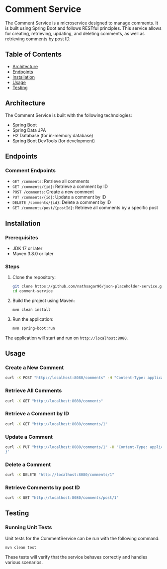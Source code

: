 # Comment Service

The Comment Service is a microservice designed to manage comments. It is built using Spring Boot and follows RESTful principles. This service allows for creating, retrieving, updating, and deleting comments, as well as retrieving comments by post ID.

## Table of Contents

- [Architecture](#architecture)
- [Endpoints](#endpoints)
- [Installation](#installation)
- [Usage](#usage)
- [Testing](#testing)

## Architecture

The Comment Service is built with the following technologies:

- Spring Boot
- Spring Data JPA
- H2 Database (for in-memory database)
- Spring Boot DevTools (for development)

## Endpoints

### Comment Endpoints

- `GET /comments`: Retrieve all comments
- `GET /comments/{id}`: Retrieve a comment by ID
- `POST /comments`: Create a new comment
- `PUT /comments/{id}`: Update a comment by ID
- `DELETE /comments/{id}`: Delete a comment by ID
- `GET /comments/post/{postId}`: Retrieve all comments by a specific post

## Installation

### Prerequisites

- JDK 17 or later
- Maven 3.8.0 or later

### Steps

1. Clone the repository:

    ```bash
    git clone https://github.com/nathsagar96/json-placeholder-service.git
    cd comment-service
    ```

2. Build the project using Maven:

    ```bash
    mvn clean install
    ```

3. Run the application:

    ```bash
    mvn spring-boot:run
    ```

The application will start and run on `http://localhost:8080`.

## Usage

### Create a New Comment

```bash
curl -X POST "http://localhost:8080/comments" -H "Content-Type: application/json" -d '{"postId": 1, "name": "John Doe", "email": "john.doe@example.com", "body": "This is a comment"}'
```

### Retrieve All Comments

```bash
curl -X GET "http://localhost:8080/comments"
```

### Retrieve a Comment by ID

```bash
curl -X GET "http://localhost:8080/comments/1"
```

### Update a Comment

```bash
curl -X PUT "http://localhost:8080/comments/1" -H "Content-Type: application/json" -d '{"postId": 1, "name": "John Doe", "email": "john.doe@example.com", "body": "This is an updated comment"
}'
```

### Delete a Comment

```bash
curl -X DELETE "http://localhost:8080/comments/1"
```

### Retrieve Comments by post ID

```bash
curl -X GET "http://localhost:8080/comments/post/1"
```

## Testing

### Running Unit Tests

Unit tests for the CommentService can be run with the following command:

```bash
mvn clean test
```

These tests will verify that the service behaves correctly and handles various scenarios.
